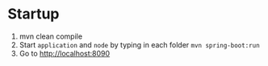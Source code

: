 # Startup
1. mvn clean compile 
1. Start ```application``` and ```node``` by typing in each folder ```mvn spring-boot:run```
2. Go to <http://localhost:8090>
